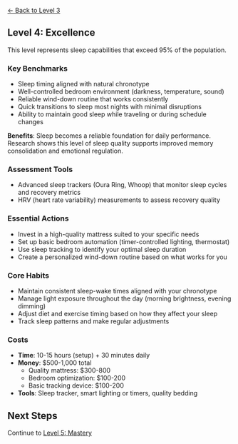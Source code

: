 [← Back to Level 3](level-3)
## Level 4: Excellence

This level represents sleep capabilities that exceed 95% of the population.

### Key Benchmarks
- Sleep timing aligned with natural chronotype
- Well-controlled bedroom environment (darkness, temperature, sound)
- Reliable wind-down routine that works consistently
- Quick transitions to sleep most nights with minimal disruptions
- Ability to maintain good sleep while traveling or during schedule changes

**Benefits**: Sleep becomes a reliable foundation for daily performance. Research shows this level of sleep quality supports improved memory consolidation and emotional regulation.

### Assessment Tools
- Advanced sleep trackers (Oura Ring, Whoop) that monitor sleep cycles and recovery metrics
- HRV (heart rate variability) measurements to assess recovery quality

### Essential Actions
- Invest in a high-quality mattress suited to your specific needs
- Set up basic bedroom automation (timer-controlled lighting, thermostat)
- Use sleep tracking to identify your optimal sleep duration
- Create a personalized wind-down routine based on what works for you

### Core Habits
- Maintain consistent sleep-wake times aligned with your chronotype
- Manage light exposure throughout the day (morning brightness, evening dimming)
- Adjust diet and exercise timing based on how they affect your sleep
- Track sleep patterns and make regular adjustments

### Costs
- **Time**: 10-15 hours (setup) + 30 minutes daily
- **Money**: $500-1,000 total
  - Quality mattress: $300-800
  - Bedroom optimization: $100-200
  - Basic tracking device: $100-200
- **Tools**: Sleep tracker, smart lighting or timers, quality bedding

## Next Steps
Continue to [Level 5: Mastery](level-5)
